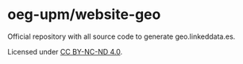 oeg-upm/website-geo
================

Official repository with all source code to generate geo.linkeddata.es.

Licensed under [CC BY-NC-ND 4.0](https://creativecommons.org/licenses/by-nc-nd/4.0/).
